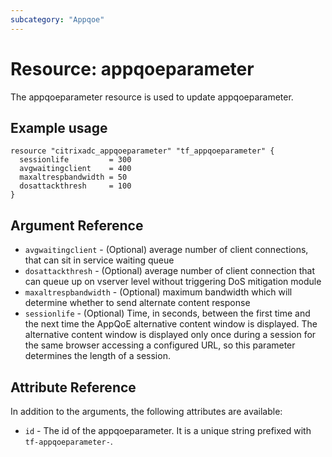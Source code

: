 ```yaml
---
subcategory: "Appqoe"
---
```


# Resource: appqoeparameter

The appqoeparameter resource is used to update appqoeparameter.


## Example usage

```hcl
resource "citrixadc_appqoeparameter" "tf_appqoeparameter" {
  sessionlife         = 300
  avgwaitingclient    = 400
  maxaltrespbandwidth = 50
  dosattackthresh     = 100
}
```


## Argument Reference

* `avgwaitingclient` - (Optional) average number of client connections, that can sit in service waiting queue
* `dosattackthresh` - (Optional) average number of client connection that can queue up on vserver level without triggering DoS mitigation module
* `maxaltrespbandwidth` - (Optional) maximum bandwidth which will determine whether to send alternate content response
* `sessionlife` - (Optional) Time, in seconds, between the first time and the next time the AppQoE alternative content window is displayed. The alternative content window is displayed only once during a session for the same browser accessing a configured URL, so this parameter determines the length of a session.


## Attribute Reference

In addition to the arguments, the following attributes are available:

* `id` - The id of the appqoeparameter. It is a unique string prefixed with `tf-appqoeparameter-`.